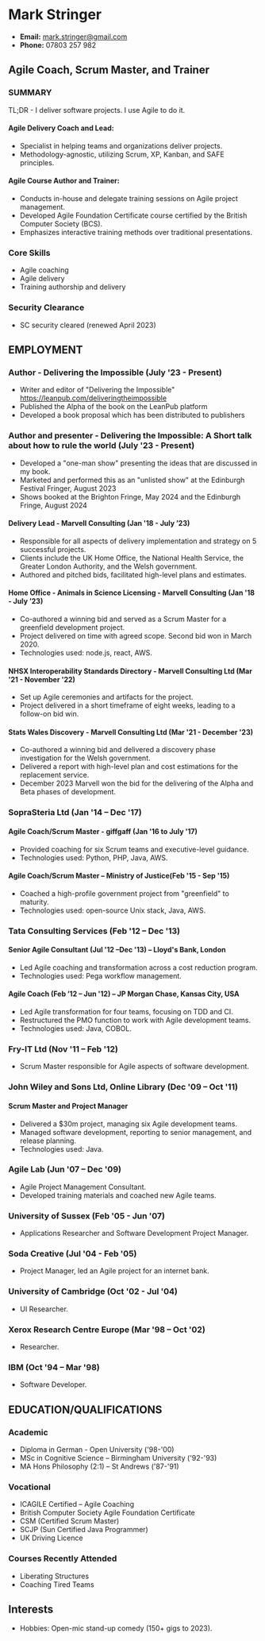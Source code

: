 # Mark Stringer
- **Email:** mark.stringer@gmail.com
- **Phone:** 07803 257 982

## Agile Coach, Scrum Master, and Trainer

### SUMMARY

TL;DR - I deliver software projects. I use Agile to do it.

#### Agile Delivery Coach and Lead:
- Specialist in helping teams and organizations deliver projects.
- Methodology-agnostic, utilizing Scrum, XP, Kanban, and SAFE principles.

#### Agile Course Author and Trainer:
- Conducts in-house and delegate training sessions on Agile project management.
- Developed Agile Foundation Certificate course certified by the British Computer Society (BCS).
- Emphasizes interactive training methods over traditional presentations.

### Core Skills
- Agile coaching
- Agile delivery
- Training authorship and delivery

### Security Clearance
- SC security cleared (renewed April 2023)

## EMPLOYMENT
### Author - Delivering the Impossible (July '23 - Present)
- Writer and editor of "Delivering the Impossible" https://leanpub.com/deliveringtheimpossible
- Published the Alpha of the book on the LeanPub platform
- Developed a book proposal which has been distributed to publishers

### Author and presenter - Delivering the Impossible: A Short talk about how to rule the world (July '23 - Present)
- Developed a "one-man show" presenting the ideas that are discussed in my book.
- Marketed and performed this as an "unlisted show" at the Edinburgh Festival Fringer, August 2023
- Shows booked at the Brighton Fringe, May 2024 and the Edinburgh Fringe, August 2024

#### Delivery Lead - Marvell Consulting (Jan '18 - July ’23)
- Responsible for all aspects of delivery implementation and strategy on 5 successful projects.
- Clients include the UK Home Office, the National Health Service, the Greater London Authority, and the Welsh government.
- Authored and pitched bids, facilitated high-level plans and estimates.

#### Home Office - Animals in Science Licensing - Marvell Consulting (Jan '18 - July ’23)
- Co-authored a winning bid and served as a Scrum Master for a greenfield development project.
- Project delivered on time with agreed scope. Second bid won in March 2020.
- Technologies used: node.js, react, AWS.

#### NHSX Interoperability Standards Directory - Marvell Consulting Ltd (Mar '21 - November '22)
- Set up Agile ceremonies and artifacts for the project.
- Project delivered in a short timeframe of eight weeks, leading to a follow-on bid win.

#### Stats Wales Discovery - Marvell Consulting Ltd (Mar '21 - December '23)
- Co-authored a winning bid and delivered a discovery phase investigation for the Welsh government.
- Delivered a report with high-level plan and cost estimations for the replacement service.
- December 2023 Marvell won the bid for the delivering of the Alpha and Beta phases of development.

### SopraSteria Ltd (Jan '14 – Dec '17)
#### Agile Coach/Scrum Master - giffgaff (Jan '16 to July '17)
- Provided coaching for six Scrum teams and executive-level guidance.
- Technologies used: Python, PHP, Java, AWS.

#### Agile Coach/Scrum Master – Ministry of Justice(Feb '15 - Sep '15)
- Coached a high-profile government project from "greenfield" to maturity.
- Technologies used: open-source Unix stack, Java, AWS.

### Tata Consulting Services (Feb '12 – Dec '13)
#### Senior Agile Consultant (Jul '12 –Dec '13) – Lloyd's Bank, London
- Led Agile coaching and transformation across a cost reduction program.
- Technologies used: Pega workflow management.

#### Agile Coach (Feb ’12 – Jun '12) – JP Morgan Chase, Kansas City, USA
- Led Agile transformation for four teams, focusing on TDD and CI.
- Restructured the PMO function to work with Agile development teams.
- Technologies used: Java, COBOL.

### Fry-IT Ltd (Nov '11 – Feb '12)
- Scrum Master responsible for Agile aspects of software development.

### John Wiley and Sons Ltd, Online Library (Dec '09 – Oct '11)
#### Scrum Master and Project Manager
- Delivered a $30m project, managing six Agile development teams.
- Managed software development, reporting to senior management, and release planning.
- Technologies used: Java.

### Agile Lab (Jun '07 – Dec '09)
- Agile Project Management Consultant.
- Developed training materials and coached new Agile teams.

### University of Sussex (Feb '05 - Jun '07)
- Applications Researcher and Software Development Project Manager.

### Soda Creative (Jul '04 - Feb '05)
- Project Manager, led an Agile project for an internet bank.

### University of Cambridge (Oct '02 - Jul '04)
- UI Researcher.

### Xerox Research Centre Europe (Mar '98 – Oct '02)
- Researcher.

### IBM (Oct '94 – Mar '98)
- Software Developer.

## EDUCATION/QUALIFICATIONS
### Academic
- Diploma in German - Open University ('98-'00)
- MSc in Cognitive Science – Birmingham University ('92-'93)
- MA Hons Philosophy (2:1) – St Andrews ('87-'91)

### Vocational
- ICAGILE Certified – Agile Coaching
- British Computer Society Agile Foundation Certificate
- CSM (Certified Scrum Master)
- SCJP (Sun Certified Java Programmer)
- UK Driving Licence

### Courses Recently Attended
- Liberating Structures
- Coaching Tired Teams

## Interests
- Hobbies: Open-mic stand-up comedy (150+ gigs to 2023).


